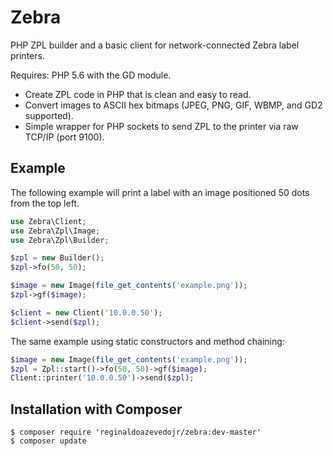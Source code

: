 # Zebra
PHP ZPL builder and a basic client for network-connected Zebra label printers.

Requires: PHP 5.6 with the GD module.

* Create ZPL code in PHP that is clean and easy to read.
* Convert images to ASCII hex bitmaps (JPEG, PNG, GIF, WBMP, and GD2 supported).
* Simple wrapper for PHP sockets to send ZPL to the printer via raw TCP/IP (port 9100).

## Example
The following example will print a label with an image positioned 50 dots from the top left.
```php
use Zebra\Client;
use Zebra\Zpl\Image;
use Zebra\Zpl\Builder;

$zpl = new Builder();
$zpl->fo(50, 50);

$image = new Image(file_get_contents('example.png'));
$zpl->gf($image);

$client = new Client('10.0.0.50');
$client->send($zpl);
```
The same example using static constructors and method chaining:
```php
$image = new Image(file_get_contents('example.png'));
$zpl = Zpl::start()->fo(50, 50)->gf($image);
Client::printer('10.0.0.50')->send($zpl);
```
## Installation with Composer
```
$ composer require 'reginaldoazevedojr/zebra:dev-master'
$ composer update
```
